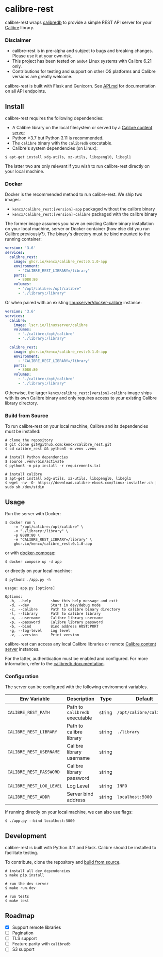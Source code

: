 # calibre-rest

calibre-rest wraps
[calibredb](https://manual.calibre-ebook.com/generated/en/calibredb.html) to
provide a simple REST API server for your [Calibre](https://calibre-ebook.com/)
library.

### Disclaimer
- calibre-rest is in pre-alpha and subject to bugs and breaking changes. Please
use it at your own risk.
- This project has been tested on `amd64` Linux systems with Calibre 6.21 only.
- Contributions for testing and support on other OS platforms and Calibre versions
are greatly welcome.

calibre-rest is built with Flask and Gunicorn. See [API.md](API.md) for
documentation on all API endpoints.

## Install

calibre-rest requires the following dependencies:

- A Calibre library on the local filesystem or served by a [Calibre content
  server](https://manual.calibre-ebook.com/generated/en/calibre-server.html)
- Python >3.7 but Python 3.11 is recommended.
- The `calibre` binary with the `calibredb` executable.
- Calibre's system dependencies (on Linux):

```
$ apt-get install xdg-utils, xz-utils, libopengl0, libegl1
```

The latter two are only relevant if you wish to run calibre-rest directly on
your local machine.

### Docker

Docker is the recommended method to run calibre-rest. We ship two
images:

- `kencx/calibre_rest:[version]-app` packaged without the calibre binary
- `kencx/calibre_rest:[version]-calibre` packaged with the calibre binary

The former image assumes you have an existing Calibre binary installation on
your local machine, server or Docker container (how else did you run Calibre
previously?). The binary's directory must be bind mounted to the running
container:

```yaml
version: '3.6'
services:
  calibre_rest:
    image: ghcr.io/kencx/calibre_rest:0.1.0-app
    environment:
      - "CALIBRE_REST_LIBRARY=/library"
    ports:
      - 8080:80
    volumes:
      - "/opt/calibre:/opt/calibre"
      - "./library:/library"
```

Or when paired with an existing
[linuxserver/docker-calibre](https://github.com/linuxserver/docker-calibre)
instance:

```yml
version: '3.6'
services:
  calibre:
    image: lscr.io/linuxserver/calibre
    volumes:
      - "./calibre:/opt/calibre"
      - "./library:/library"

  calibre_rest:
    image: ghcr.io/kencx/calibre_rest:0.1.0-app
    environment:
      - "CALIBRE_REST_LIBRARY=/library"
    ports:
      - 8080:80
    volumes:
      - "./calibre:/opt/calibre"
      - "./library:/library"
```

Otherwise, the larger `kencx/calibre_rest:[version]-calibre` image ships with
its own Calibre binary and only requires access to your existing Calibre
library directory.

### Build from Source

To run calibre-rest on your local machine, Calibre and its dependencies must be installed:

```console
# clone the repository
$ git clone git@github.com:kencx/calibre_rest.git
$ cd calibre_rest && python3 -m venv .venv

# install Python dependencies
$ source .venv/bin/activate
$ python3 -m pip install -r requirements.txt

# install calibre
$ apt-get install xdg-utils, xz-utils, libopengl0, libegl1
$ wget -nv -O- https://download.calibre-ebook.com/linux-installer.sh | sudo sh /dev/stdin
```

## Usage

Run the server with Docker:

```console
$ docker run \
    -v "/opt/calibre:/opt/calibre" \
    -v "./library:/library" \
    -p 8080:80 \
    -e "CALIBRE_REST_LIBRARY=/library" \
    ghcr.io/kencx/calibre_rest:0.1.0-app
```

or with [docker-compose](docker-compose.yml):

```console
$ docker compose up -d app
```

or directly on your local machine:

```console
$ python3 ./app.py -h

usage: app.py [options]

Options:
  -h, --help         show this help message and exit
  -d, --dev          Start in dev/debug mode
  -c, --calibre      Path to calibre binary directory
  -l, --library      Path to calibre library
  -u, --username     Calibre library username
  -p, --password     Calibre library password
  -b, --bind         Bind address HOST:PORT
  -g, --log-level    Log level
  -v, --version      Print version
```

calibre-rest can access any local Calibre libraries or remote [Calibre content
server](https://manual.calibre-ebook.com/generated/en/calibre-server.html)
instances.

For the latter, authentication must be enabled and configured.
For more information, refer to the [calibredb
documentation](https://manual.calibre-ebook.com/generated/en/calibredb.html).

### Configuration

The server can be configured with the following environment variables.

| Env Variable    | Description    | Type    | Default    |
|---------------- | --------------- | --------------- | --------------- |
| `CALIBRE_REST_PATH`    | Path to `calibredb` executable    | string | `/opt/calibre/calibredb` |
| `CALIBRE_REST_LIBRARY` | Path to calibre library   | string   | `./library`   |
| `CALIBRE_REST_USERNAME` | Calibre library username  | string  |  |
| `CALIBRE_REST_PASSWORD` | Calibre library password   | string  |  |
| `CALIBRE_REST_LOG_LEVEL` | Log Level | string  | `INFO`   |
| `CALIBRE_REST_ADDR` | Server bind address | string   | `localhost:5000` |

If running directly on your local machine, we can also use flags:

```console
$ ./app.py --bind localhost:5000
```

## Development

calibre-rest is built with Python 3.11 and Flask. Calibre should be installed to
facilitate testing.

To contribute, clone the repository and [build from source](#build-from-source).

```console
# install all dev dependencies
$ make pip.install

# run the dev server
$ make run.dev

# run tests
$ make test
```

## Roadmap

- [x] Support remote libraries
- [ ] Pagination
- [ ] TLS support
- [ ] Feature parity with `calibredb`
- [ ] S3 support
